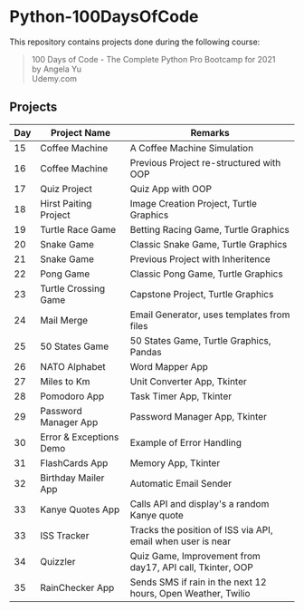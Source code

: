 # Python-100DaysOfCode
 
This repository contains projects done during the following course:

> 100 Days of Code - The Complete Python Pro Bootcamp for 2021 \
> by Angela Yu \
> Udemy.com

## Projects
| Day | Project Name | Remarks |
|--|--|--|
| 15 | Coffee Machine | A Coffee Machine Simulation |
| 16 | Coffee Machine | Previous Project re-structured with OOP |
| 17 | Quiz Project | Quiz App with OOP |
| 18 | Hirst Paiting Project | Image Creation Project,  Turtle Graphics |
| 19 | Turtle Race Game | Betting Racing Game, Turtle Graphics |
| 20 | Snake Game | Classic Snake Game, Turtle Graphics |
| 21 | Snake Game | Previous Project with Inheritence |
| 22 | Pong Game | Classic Pong Game, Turtle Graphics |
| 23 | Turtle Crossing Game | Capstone Project, Turtle Graphics |
| 24 | Mail Merge | Email Generator, uses templates from files |
| 25 | 50 States Game | 50 States Game, Turtle Graphics, Pandas |
| 26 | NATO Alphabet | Word Mapper App |
| 27 | Miles to Km | Unit Converter App, Tkinter |
| 28 | Pomodoro App | Task Timer App, Tkinter |
| 29 | Password Manager App | Password Manager App, Tkinter |
| 30 | Error & Exceptions Demo | Example of Error Handling |
| 31 | FlashCards App | Memory App, Tkinter |
| 32 | Birthday Mailer App | Automatic Email Sender |
| 33 | Kanye Quotes App | Calls API and display's a random Kanye quote |
| 33 | ISS Tracker | Tracks the position of ISS via API, email when user is near |
| 34 | Quizzler | Quiz Game, Improvement from day17, API call, Tkinter, OOP |
| 35 | RainChecker App | Sends SMS if rain in the next 12 hours, Open Weather, Twilio |
